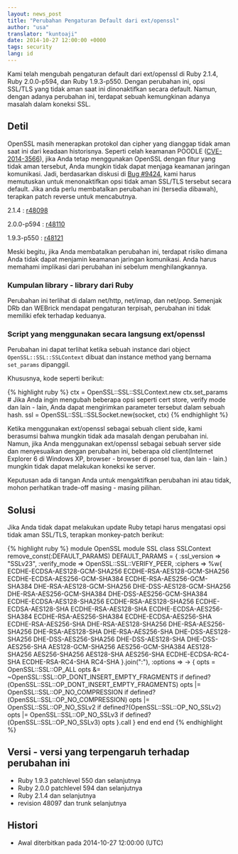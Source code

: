 ```yaml
---
layout: news_post
title: "Perubahan Pengaturan Default dari ext/openssl"
author: "usa"
translator: "kuntoaji"
date: 2014-10-27 12:00:00 +0000
tags: security
lang: id
---
```


Kami telah mengubah pengaturan default dari ext/openssl di Ruby 2.1.4, Ruby 2.0.0-p594, dan Ruby 1.9.3-p550.
Dengan perubahan ini, opsi SSL/TLS yang tidak aman saat ini dinonaktifkan secara default.
Namun, dengan adanya perubahan ini, terdapat sebuah kemungkinan adanya masalah dalam koneksi SSL.

## Detil

OpenSSL masih menerapkan protokol dan cipher yang dianggap tidak aman saat ini dari keadaan historisnya.
Seperti celah keamanan POODLE ([CVE-2014-3566](http://cve.mitre.org/cgi-bin/cvename.cgi?name=CVE-2014-3566)), jika Anda tetap menggunakan OpenSSL dengan fitur yang tidak aman tersebut, Anda mungkin tidak dapat menjaga keamanan jaringan komunikasi.
Jadi, berdasarkan diskusi di [Bug #9424](https://bugs.ruby-lang.org/issues/9424), kami harus memutuskan untuk menonaktifkan opsi tidak aman SSL/TLS tersebut secara default.
Jika anda perlu membatalkan perubahan ini (tersedia dibawah), terapkan patch reverse untuk mencabutnya.

2.1.4
: [r48098](https://svn.ruby-lang.org/cgi-bin/viewvc.cgi?revision=48098&view=revision)

2.0.0-p594
: [r48110](https://svn.ruby-lang.org/cgi-bin/viewvc.cgi?revision=48110&view=revision)

1.9.3-p550
: [r48121](https://svn.ruby-lang.org/cgi-bin/viewvc.cgi?revision=48121&view=revision)

Meski begitu, jika Anda membatalkan perubahan ini, terdapat risiko dimana Anda tidak dapat menjamin keamanan jaringan komunikasi.
Anda harus memahami implikasi dari perubahan ini sebelum menghilangkannya.

### Kumpulan library - library dari Ruby

Perubahan ini terlihat di dalam net/http, net/imap, dan net/pop.
Semenjak DRb dan WEBrick mendapat pengaturan terpisah, perubahan ini tidak memiliki efek terhadap keduanya.

### Script yang menggunakan secara langsung ext/openssl

Perubahan ini dapat terlihat ketika sebuah instance dari object `OpenSSL::SSL::SSLContext` dibuat dan instance method yang bernama `set_params` dipanggil.

Khususnya, kode seperti berikut:

{% highlight ruby %}
ctx = OpenSSL::SSL::SSLContext.new
ctx.set_params  # Jika Anda ingin mengubah beberapa opsi seperti cert store, verify mode dan lain - lain, Anda dapat mengirimkan parameter tersebut dalam sebuah hash.
ssl = OpenSSL::SSL::SSLSocket.new(socket, ctx)
{% endhighlight %}

Ketika menggunakan ext/openssl sebagai sebuah client side, kami berasumsi bahwa mungkin tidak ada masalah dengan perubahan ini.
Namun, jika Anda menggunakan ext/openssl sebagai sebuah server side dan menyesuaikan dengan perubahan ini, beberapa old client(Internet Explorer 6 di Windows XP, browser - browser di ponsel tua, dan lain - lain.) mungkin tidak dapat melakukan koneksi ke server.

Keputusan ada di tangan Anda untuk mengaktifkan perubahan ini atau tidak, mohon perhatikan trade-off masing - masing pilihan.

## Solusi

Jika Anda tidak dapat melakukan update Ruby tetapi harus mengatasi opsi tidak aman SSL/TLS, terapkan monkey-patch berikut:

{% highlight ruby %}
module OpenSSL
  module SSL
    class SSLContext
      remove_const(:DEFAULT_PARAMS)
      DEFAULT_PARAMS = {
        :ssl_version => "SSLv23",
        :verify_mode => OpenSSL::SSL::VERIFY_PEER,
        :ciphers => %w{
          ECDHE-ECDSA-AES128-GCM-SHA256
          ECDHE-RSA-AES128-GCM-SHA256
          ECDHE-ECDSA-AES256-GCM-SHA384
          ECDHE-RSA-AES256-GCM-SHA384
          DHE-RSA-AES128-GCM-SHA256
          DHE-DSS-AES128-GCM-SHA256
          DHE-RSA-AES256-GCM-SHA384
          DHE-DSS-AES256-GCM-SHA384
          ECDHE-ECDSA-AES128-SHA256
          ECDHE-RSA-AES128-SHA256
          ECDHE-ECDSA-AES128-SHA
          ECDHE-RSA-AES128-SHA
          ECDHE-ECDSA-AES256-SHA384
          ECDHE-RSA-AES256-SHA384
          ECDHE-ECDSA-AES256-SHA
          ECDHE-RSA-AES256-SHA
          DHE-RSA-AES128-SHA256
          DHE-RSA-AES256-SHA256
          DHE-RSA-AES128-SHA
          DHE-RSA-AES256-SHA
          DHE-DSS-AES128-SHA256
          DHE-DSS-AES256-SHA256
          DHE-DSS-AES128-SHA
          DHE-DSS-AES256-SHA
          AES128-GCM-SHA256
          AES256-GCM-SHA384
          AES128-SHA256
          AES256-SHA256
          AES128-SHA
          AES256-SHA
          ECDHE-ECDSA-RC4-SHA
          ECDHE-RSA-RC4-SHA
          RC4-SHA
        }.join(":"),
        :options => -> {
          opts = OpenSSL::SSL::OP_ALL
          opts &= ~OpenSSL::SSL::OP_DONT_INSERT_EMPTY_FRAGMENTS if defined?(OpenSSL::SSL::OP_DONT_INSERT_EMPTY_FRAGMENTS)
          opts |= OpenSSL::SSL::OP_NO_COMPRESSION if defined?(OpenSSL::SSL::OP_NO_COMPRESSION)
          opts |= OpenSSL::SSL::OP_NO_SSLv2 if defined?(OpenSSL::SSL::OP_NO_SSLv2)
          opts |= OpenSSL::SSL::OP_NO_SSLv3 if defined?(OpenSSL::SSL::OP_NO_SSLv3)
          opts
        }.call
      }
    end
  end
end
{% endhighlight %}

## Versi - versi yang terpengaruh terhadap perubahan ini

* Ruby 1.9.3 patchlevel 550 dan selanjutnya
* Ruby 2.0.0 patchlevel 594 dan selanjutnya
* Ruby 2.1.4 dan selanjutnya
* revision 48097 dan trunk selanjutnya

## Histori

* Awal diterbitkan pada 2014-10-27 12:00:00 (UTC)
